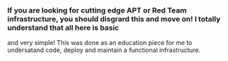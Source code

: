 ### If you are looking for cutting edge APT or Red Team infrastructure, you should disgrard this and move on! I totally understand that all here is basic
and very simple! This was done as an education piece for me to undersatand code, deploy and maintain a functional infrastructure.
###
